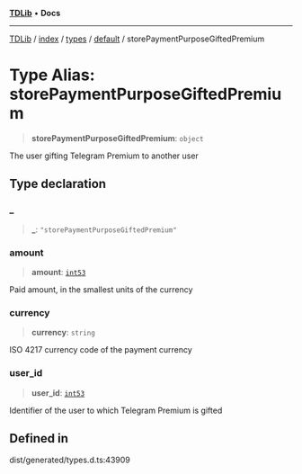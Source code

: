 [**TDLib**](../../../../../../README.md) • **Docs**

***

[TDLib](../../../../../../modules.md) / [index](../../../../../README.md) / [types](../../../README.md) / [default](../README.md) / storePaymentPurposeGiftedPremium

# Type Alias: storePaymentPurposeGiftedPremium

> **storePaymentPurposeGiftedPremium**: `object`

The user gifting Telegram Premium to another user

## Type declaration

### \_

> **\_**: `"storePaymentPurposeGiftedPremium"`

### amount

> **amount**: [`int53`](int53.md)

Paid amount, in the smallest units of the currency

### currency

> **currency**: `string`

ISO 4217 currency code of the payment currency

### user\_id

> **user\_id**: [`int53`](int53.md)

Identifier of the user to which Telegram Premium is gifted

## Defined in

dist/generated/types.d.ts:43909
